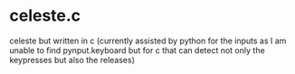 # celeste.c
celeste but written in c (currently assisted by python for the inputs as I am unable to find pynput.keyboard but for c that can detect not only the keypresses but also the releases)
